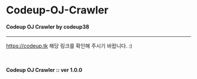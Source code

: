 # Codeup-OJ-Crawler
#### Codeup OJ Crawler by codeup38

-----------------------------------------

<https://codeup.tk> 해당 링크를 확인해 주시기 바랍니다. :)  
<br>
<br>
 

**Codeup OJ Crawler :: ver 1.0.0**
